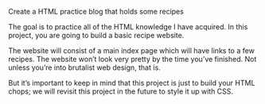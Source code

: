 Create a HTML practice blog that holds some recipes 

The goal is to practice all of the HTML knowledge I have acquired. In this project, you are going to build a basic recipe website.

The website will consist of a main index page which will have links to a few recipes. The website won’t look very pretty by the time you’ve finished. Not unless you’re into brutalist web design, that is.

But it’s important to keep in mind that this project is just to build your HTML chops; we will revisit this project in the future to style it up with CSS.